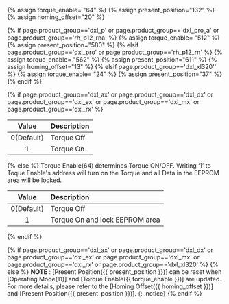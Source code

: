 {% assign torque_enable= "64" %}
{% assign present_position="132" %}
{% assign homing_offset="20" %}

{% if page.product_group=='dxl_p' or page.product_group=='dxl_pro_a' or page.product_group=='rh_p12_rna' %}
{% assign torque_enable= "512" %}
{% assign present_position="580" %}
{% elsif page.product_group=='dxl_pro' or page.product_group=='rh_p12_rn' %}
{% assign torque_enable= "562" %}
{% assign present_position="611" %}
{% assign homing_offset="13" %}
{% elsif page.product_group=='dxl_xl320'' %}
{% assign torque_enable= "24" %}
{% assign present_position="37" %}
{% endif %}

{% if page.product_group=='dxl_ax' or page.product_group=='dxl_dx' or page.product_group=='dxl_ex' or page.product_group=='dxl_mx' or page.product_group=='dxl_rx' %}

|   Value    | Description |
|:----------:|:------------|
| 0(Default) | Torque Off  |
|     1      | Torque On   |

{% else %}
Torque Enable(64) determines Torque ON/OFF. Writing ‘1’ to Toque Enable's address will turn on the Torque and all Data in the EEPROM area will be locked.

|   Value    | Description                    |
|:----------:|:-------------------------------|
| 0(Default) | Torque Off                     |
|     1      | Torque On and lock EEPROM area |

{% endif %}

{% if page.product_group=='dxl_ax' or page.product_group=='dxl_dx' or page.product_group=='dxl_ex' or page.product_group=='dxl_mx' or page.product_group=='dxl_rx' or page.product_group=='dxl_xl320' %}
{% else %}
**NOTE** : [Present Position({{ present_position }})] can be reset when [Operating Mode(11)] and [Torque Enable({{ torque_enable }})] are updated. For more details, please refer to the [Homing Offset({{ homing_offset }})] and [Present Position({{ present_position }})].
{: .notice}
{% endif %}
